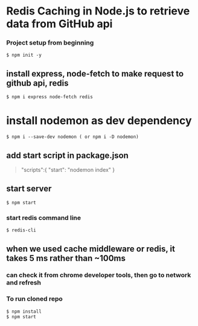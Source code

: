 # Redis Caching in Node.js to retrieve data from GitHub api

### Project setup from beginning 

    $ npm init -y

## install express, node-fetch to make request to github api, redis 
    $ npm i express node-fetch redis 

# install nodemon as dev dependency 
    $ npm i --save-dev nodemon ( or npm i -D nodemon)

## add start script in package.json
> "scripts":{
>     "start": "nodemon index"
> }

## start server
    $ npm start

### start redis command line 
    $ redis-cli 

## when we used cache middleware or redis, it takes 5 ms rather than ~100ms
### can check it from chrome developer tools, then go to network and refresh

### To run cloned repo
    $ npm install
    $ npm start
